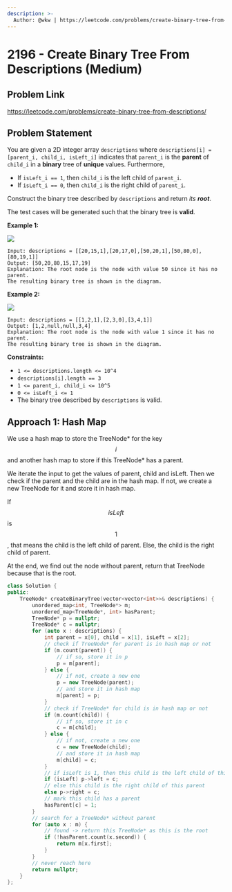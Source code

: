 ```yaml
---
description: >-
  Author: @wkw | https://leetcode.com/problems/create-binary-tree-from-descriptions/
---
```


# 2196 - Create Binary Tree From Descriptions (Medium)

## Problem Link

https://leetcode.com/problems/create-binary-tree-from-descriptions/

## Problem Statement

You are given a 2D integer array `descriptions` where `descriptions[i] = [parent_i, child_i, isLeft_i]` indicates that `parent_i` is the **parent** of `child_i` in a **binary** tree of **unique** values. Furthermore,

- If `isLeft_i == 1`, then `child_i` is the left child of `parent_i`.
- If `isLeft_i == 0`, then `child_i` is the right child of `parent_i`.

Construct the binary tree described by `descriptions` and return _its **root**_.

The test cases will be generated such that the binary tree is **valid**.

**Example 1:**

![](https://assets.leetcode.com/uploads/2022/02/09/example1drawio.png)

```
Input: descriptions = [[20,15,1],[20,17,0],[50,20,1],[50,80,0],[80,19,1]]
Output: [50,20,80,15,17,19]
Explanation: The root node is the node with value 50 since it has no parent.
The resulting binary tree is shown in the diagram.
```

**Example 2:**

![](https://assets.leetcode.com/uploads/2022/02/09/example2drawio.png)

```
Input: descriptions = [[1,2,1],[2,3,0],[3,4,1]]
Output: [1,2,null,null,3,4]
Explanation: The root node is the node with value 1 since it has no parent.
The resulting binary tree is shown in the diagram.
```

**Constraints:**

- `1 <= descriptions.length <= 10^4`
- `descriptions[i].length == 3`
- `1 <= parent_i, child_i <= 10^5`
- `0 <= isLeft_i <= 1`
- The binary tree described by `descriptions` is valid.

## Approach 1: Hash Map

We use a hash map to store the TreeNode\* for the key $$i$$ and another hash map to store if this TreeNode\* has a parent.

We iterate the input to get the values of parent, child and isLeft. Then we check if the parent and the child are in the hash map. If not, we create a new TreeNode for it and store it in hash map.

If $$isLeft$$ is $$1$$, that means the child is the left child of parent. Else, the child is the right child of parent.

At the end, we find out the node without parent, return that TreeNode because that is the root.

<SolutionAuthor name="@wkw"/>

```cpp
class Solution {
public:
    TreeNode* createBinaryTree(vector<vector<int>>& descriptions) {
        unordered_map<int, TreeNode*> m;
        unordered_map<TreeNode*, int> hasParent;
        TreeNode* p = nullptr;
        TreeNode* c = nullptr;
        for (auto x : descriptions) {
            int parent = x[0], child = x[1], isLeft = x[2];
            // check if TreeNode* for parent is in hash map or not
            if (m.count(parent)) {
                // if so, store it in p
                p = m[parent];
            } else {
                // if not, create a new one
                p = new TreeNode(parent);
                // and store it in hash map
                m[parent] = p;
            }
            // check if TreeNode* for child is in hash map or not
            if (m.count(child)) {
                // if so, store it in c
                c = m[child];
            } else {
                // if not, create a new one
                c = new TreeNode(child);
                // and store it in hash map
                m[child] = c;
            }
            // if isLeft is 1, then this child is the left child of this parent
            if (isLeft) p->left = c;
            // else this child is the right child of this parent
            else p->right = c;
            // mark this child has a parent
            hasParent[c] = 1;
        }
        // search for a TreeNode* without parent
        for (auto x : m) {
            // found -> return this TreeNode* as this is the root
            if (!hasParent.count(x.second)) {
                return m[x.first];
            }
        }
        // never reach here
        return nullptr;
    }
};
```
